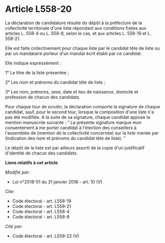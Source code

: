 # Article L558-20

La déclaration de candidature résulte du dépôt à la préfecture de la collectivité territoriale d'une liste répondant aux
conditions fixées aux articles L. 558-4 ou L. 558-8, selon le cas, et aux articles L. 558-19 et L. 558-21.

Elle est faite collectivement pour chaque liste par le candidat tête de liste ou par un mandataire porteur d'un mandat écrit
établi par ce candidat.

Elle indique expressément :

1° Le titre de la liste présentée ;

2° Les nom et prénoms du candidat tête de liste ;

3° Les nom, prénoms, sexe, date et lieu de naissance, domicile et profession de chacun des candidats.

Pour chaque tour de scrutin, la déclaration comporte la signature de chaque candidat, sauf, pour le second tour, lorsque la
composition d'une liste n'a pas été modifiée. A la suite de sa signature, chaque candidat appose la mention manuscrite
suivante : “ La présente signature marque mon consentement à me porter candidat à l'élection des conseillers à l'assemblée de
(mention de la collectivité concernée) sur la liste menée par (indication des nom et prénoms du candidat tête de liste). ”

Le dépôt de la liste est par ailleurs assorti de la copie d'un justificatif d'identité de chacun des candidats.

**Liens relatifs à cet article**

_Modifié par_:

  - Loi n°2018-51 du 31 janvier 2018 - art. 10 (V)

_Cite_:

  - Code électoral - art. L558-19
  - Code électoral - art. L558-21
  - Code électoral - art. L558-4
  - Code électoral - art. L558-8

_Cité par_:

  - Code électoral - art. L558-22 (V)
